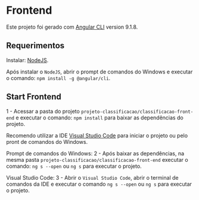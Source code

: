 # Frontend

Este projeto foi gerado com [Angular CLI](https://github.com/angular/angular-cli) version 9.1.8.

## Requerimentos

Instalar: [NodeJS](https://nodejs.org/en/download/).

Após instalar o `NodeJS`, abrir o prompt de comandos do Windows e executar o comando: `npm install -g @angular/cli`.

## Start Frontend

1 - Acessar a pasta do projeto `projeto-classificacao/classificacao-front-end` e executar o comando: `npm install` para baixar as dependências do projeto.

Recomendo utilizar a IDE [Visual Studio Code](https://code.visualstudio.com/download) para iniciar o projeto ou pelo pront de comandos do Windows.

Prompt de comandos do Windows:
2 - Após baixar as dependências, na mesma pasta `projeto-classificacao/classificacao-front-end` 
executar o comando: `ng s --open` ou `ng s` para executar o projeto.

Visual Studio Code:
3 - Abrir o `Visual Studio Code`, abrir o terminal de comandos da IDE e executar o comando `ng s --open` ou `ng s` 
para executar o projeto.
